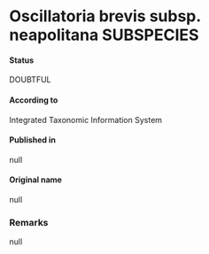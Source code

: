 # Oscillatoria brevis subsp. neapolitana SUBSPECIES

#### Status
DOUBTFUL

#### According to
Integrated Taxonomic Information System

#### Published in
null

#### Original name
null

### Remarks
null